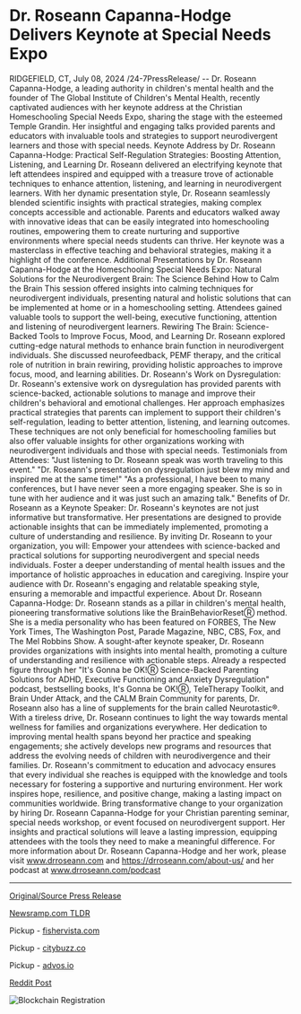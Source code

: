 # Dr. Roseann Capanna-Hodge Delivers Keynote at Special Needs Expo

RIDGEFIELD, CT, July 08, 2024 /24-7PressRelease/ -- Dr. Roseann Capanna-Hodge, a leading authority in children's mental health and the founder of The Global Institute of Children's Mental Health, recently captivated audiences with her keynote address at the Christian Homeschooling Special Needs Expo, sharing the stage with the esteemed Temple Grandin. Her insightful and engaging talks provided parents and educators with invaluable tools and strategies to support neurodivergent learners and those with special needs.  Keynote Address by Dr. Roseann Capanna-Hodge: Practical Self-Regulation Strategies: Boosting Attention, Listening, and Learning Dr. Roseann delivered an electrifying keynote that left attendees inspired and equipped with a treasure trove of actionable techniques to enhance attention, listening, and learning in neurodivergent learners. With her dynamic presentation style, Dr. Roseann seamlessly blended scientific insights with practical strategies, making complex concepts accessible and actionable.   Parents and educators walked away with innovative ideas that can be easily integrated into homeschooling routines, empowering them to create nurturing and supportive environments where special needs students can thrive. Her keynote was a masterclass in effective teaching and behavioral strategies, making it a highlight of the conference.  Additional Presentations by Dr. Roseann Capanna-Hodge at the Homeschooling Special Needs Expo:  Natural Solutions for the Neurodivergent Brain: The Science Behind How to Calm the Brain This session offered insights into calming techniques for neurodivergent individuals, presenting natural and holistic solutions that can be implemented at home or in a homeschooling setting. Attendees gained valuable tools to support the well-being, executive functioning, attention and listening of neurodivergent learners.  Rewiring The Brain: Science-Backed Tools to Improve Focus, Mood, and Learning Dr. Roseann explored cutting-edge natural methods to enhance brain function in neurodivergent individuals. She discussed neurofeedback, PEMF therapy, and the critical role of nutrition in brain rewiring, providing holistic approaches to improve focus, mood, and learning abilities.  Dr. Roseann's Work on Dysregulation: Dr. Roseann's extensive work on dysregulation has provided parents with science-backed, actionable solutions to manage and improve their children's behavioral and emotional challenges. Her approach emphasizes practical strategies that parents can implement to support their children's self-regulation, leading to better attention, listening, and learning outcomes. These techniques are not only beneficial for homeschooling families but also offer valuable insights for other organizations working with neurodivergent individuals and those with special needs.  Testimonials from Attendees: "Just listening to Dr. Roseann speak was worth traveling to this event."  "Dr. Roseann's presentation on dysregulation just blew my mind and inspired me at the same time!"  "As a professional, I have been to many conferences, but I have never seen a more engaging speaker. She is so in tune with her audience and it was just such an amazing talk."  Benefits of Dr. Roseann as a Keynote Speaker: Dr. Roseann's keynotes are not just informative but transformative. Her presentations are designed to provide actionable insights that can be immediately implemented, promoting a culture of understanding and resilience.   By inviting Dr. Roseann to your organization, you will: Empower your attendees with science-backed and practical solutions for supporting neurodivergent and special needs individuals. Foster a deeper understanding of mental health issues and the importance of holistic approaches in education and caregiving. Inspire your audience with Dr. Roseann's engaging and relatable speaking style, ensuring a memorable and impactful experience.  About Dr. Roseann Capanna-Hodge: Dr. Roseann stands as a pillar in children's mental health, pioneering transformative solutions like the BrainBehaviorResetⓇ method. She is a media personality who has been featured on FORBES, The New York Times, The Washington Post, Parade Magazine, NBC, CBS, Fox, and The Mel Robbins Show.  A sought-after keynote speaker, Dr. Roseann provides organizations with insights into mental health, promoting a culture of understanding and resilience with actionable steps. Already a respected figure through her "It's Gonna be OK!Ⓡ Science-Backed Parenting Solutions for ADHD, Executive Functioning and Anxiety Dysregulation" podcast, bestselling books, It's Gonna be OK!Ⓡ, TeleTherapy Toolkit, and Brain Under Attack, and the CALM Brain Community for parents, Dr. Roseann also has a line of supplements for the brain called Neurotastic®.  With a tireless drive, Dr. Roseann continues to light the way towards mental wellness for families and organizations everywhere. Her dedication to improving mental health spans beyond her practice and speaking engagements; she actively develops new programs and resources that address the evolving needs of children with neurodivergence and their families.   Dr. Roseann's commitment to education and advocacy ensures that every individual she reaches is equipped with the knowledge and tools necessary for fostering a supportive and nurturing environment. Her work inspires hope, resilience, and positive change, making a lasting impact on communities worldwide.  Bring transformative change to your organization by hiring Dr. Roseann Capanna-Hodge for your Christian parenting seminar, special needs workshop, or event focused on neurodivergent support. Her insights and practical solutions will leave a lasting impression, equipping attendees with the tools they need to make a meaningful difference.  For more information about Dr. Roseann Capanna-Hodge and her work, please visit www.drroseann.com and https://drroseann.com/about-us/ and her podcast at www.drroseann.com/podcast 

---

[Original/Source Press Release](https://www.24-7pressrelease.com/press-release/512307/dr-roseann-capanna-hodge-delivers-keynote-at-special-needs-expo)
                    

[Newsramp.com TLDR](https://newsramp.com/curated-news/dr-roseann-capanna-hodge-delivers-inspiring-keynote-address-at-homeschooling-special-needs-expo/b05b2c7d0fa59257505cb2cc800faebc) 


Pickup - [fishervista.com](https://fishervista.com/en/dr-roseann-capanna-hodge-addresses-special-needs-at-christian-homeschooling-expo/20244745)

Pickup - [citybuzz.co](https://citybuzz.co/2024/07/08/dr-roseann-capanna-hodge-shares-expertise-on-neurodivergent-learning-at-special-needs-expo)

Pickup - [advos.io](https://advos.io/en/dr-roseann-capanna-hodge-captivates-audience-at-christian-homeschooling-special-needs-expo/20244745)
 



[Reddit Post](https://www.reddit.com/r/eventNews/comments/1dy8bta/dr_roseann_capannahodge_delivers_inspiring/) 



![Blockchain Registration](https://cdn.newsramp.app/24-7PressRelease/qrcode/247/8/jazzxs14.webp)